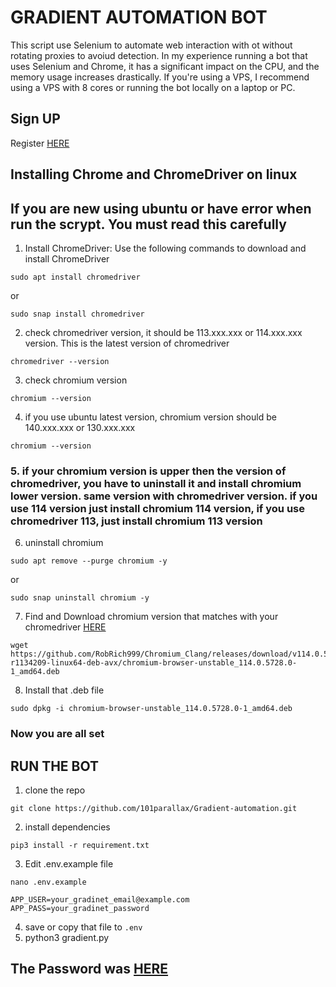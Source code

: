 # GRADIENT AUTOMATION BOT
This script use Selenium to automate web interaction with ot without rotating proxies to avoiud detection. In my experience running a bot that uses Selenium and Chrome, it has a significant impact on the CPU, and the memory usage increases drastically. If you're using a VPS, I recommend using a VPS with 8 cores or running the bot locally on a laptop or PC.

## Sign UP
Register [HERE](https://app.gradient.network/signup?code=4E5B7E)

## Installing Chrome and ChromeDriver on linux
## If you are new using ubuntu or have error when run the scrypt. You must read this carefully
1. Install ChromeDriver: Use the following commands to download and install ChromeDriver
```
sudo apt install chromedriver
```
or
```
sudo snap install chromedriver
```
2. check chromedriver version, it should be 113.xxx.xxx or 114.xxx.xxx version. This is the latest version of chromedriver
```
chromedriver --version
```
3. check chromium version
```
chromium --version
```
4. if you use ubuntu latest version, chromium version should be 140.xxx.xxx or 130.xxx.xxx
```
chromium --version
```
### 5. if your chromium version is upper then the version of chromedriver, you have to uninstall it and install chromium lower version. same version with chromedriver version. if you use 114 version just install chromium 114 version, if you use chromedriver 113, just install chromium 113 version
6. uninstall chromium
```
sudo apt remove --purge chromium -y
```
or
```
sudo snap uninstall chromium -y
```
7. Find and Download chromium version that matches with your chromedriver [HERE](https://github.com/RobRich999/Chromium_Clang/releases)
```
wget https://github.com/RobRich999/Chromium_Clang/releases/download/v114.0.5728.0-r1134209-linux64-deb-avx/chromium-browser-unstable_114.0.5728.0-1_amd64.deb
```
8. Install that .deb file
```
sudo dpkg -i chromium-browser-unstable_114.0.5728.0-1_amd64.deb
```
### Now you are all set
## RUN THE BOT
1. clone the repo
```
git clone https://github.com/101parallax/Gradient-automation.git
```
2. install dependencies
```
pip3 install -r requirement.txt
```
3. Edit .env.example file
```
nano .env.example
```
```
APP_USER=your_gradinet_email@example.com
APP_PASS=your_gradinet_password
```
4. save or copy that file to ```.env```
5. python3 gradient.py
## The Password was [HERE](https://t.me/+3NQanL5EQ2VkMDBl) 
